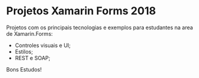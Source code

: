 # Projetos Xamarin Forms 2018

Projetos com os principais tecnologias e exemplos para estudantes na area de Xamarin.Forms:
- Controles visuais e UI;
- Estilos;
- REST e SOAP;

Bons Estudos!
